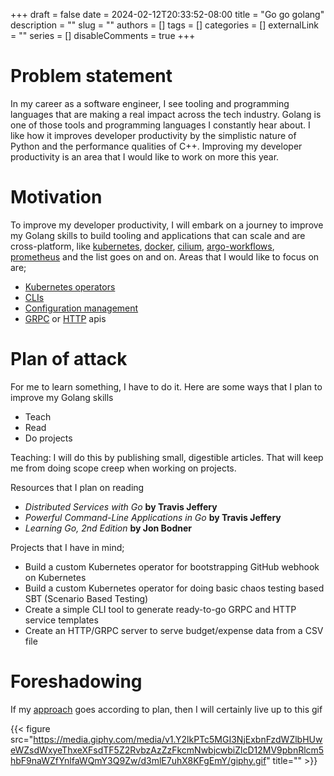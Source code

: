 +++
draft = false
date = 2024-02-12T20:33:52-08:00
title = "Go go golang"
description = ""
slug = ""
authors = []
tags = []
categories = []
externalLink = ""
series = []
disableComments = true
+++


# Problem statement

In my career as a software engineer, I see tooling and programming languages that are making a real impact across the tech industry.
Golang is one of those tools and programming languages I constantly hear about. I like how it improves developer productivity by the simplistic nature of Python and the performance qualities of C++. Improving my developer productivity is an area that I would like to work on more this year.


# Motivation
To improve my developer productivity, I will embark on a journey to improve my Golang skills to build tooling and applications that can scale and are cross-platform, like
[kubernetes](https://kubernetes.io/), [docker](https://www.docker.com/), [cilium](https://cilium.io/), [argo-workflows](https://argoproj.github.io/workflows/), [prometheus](https://prometheus.io/) and the list goes on and on. Areas that I would like to focus on are;

- [Kubernetes operators](https://sdk.operatorframework.io/)
- [CLIs](https://github.com/spf13/cobra)
- [Configuration management](https://github.com/spf13/viper)
- [GRPC](https://grpc.io/docs/languages/go/basics/) or [HTTP](https://github.com/gin-gonic/gin) apis


# Plan of attack

For me to learn something, I have to do it. Here are some ways that I plan to improve my Golang skills
- Teach
- Read
- Do projects

Teaching: I will do this by publishing small, digestible articles. That will keep me from doing scope creep when working on projects.

Resources that I plan on reading
- *Distributed Services with Go* **by Travis Jeffery**
- *Powerful Command-Line Applications in Go* **by Travis Jeffery**
- *Learning Go, 2nd Edition* **by Jon Bodner**

Projects that I have in mind;
- Build a custom Kubernetes operator for bootstrapping GitHub webhook on Kubernetes
- Build a custom Kubernetes operator for doing basic chaos testing based SBT (Scenario Based Testing)
- Create a simple CLI tool to generate ready-to-go GRPC and HTTP service templates
- Create an HTTP/GRPC server to serve budget/expense data from a CSV file

# Foreshadowing


If my [approach](#plan-of-attack) goes according to plan, then I will certainly live up to this gif

{{< figure src="https://media.giphy.com/media/v1.Y2lkPTc5MGI3NjExbnFzdWZlbHUweWZsdWxyeThxeXFsdTF5Z2RvbzAzZzFkcmNwbjcwbiZlcD12MV9pbnRlcm5hbF9naWZfYnlfaWQmY3Q9Zw/d3mlE7uhX8KFgEmY/giphy.gif" title="" >}}
